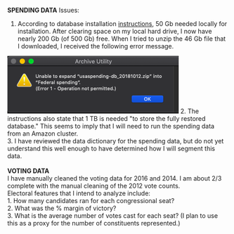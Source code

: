 <b>SPENDING DATA</b>
Issues:
1. According to database installation <a href="https://files.usaspending.gov/database_download/usaspending-db-setup.pdf">instructions</a>, 50 Gb needed locally for installation. After clearing space on my local hard drive, I now have nearly 200 Gb (of 500 Gb) free. When I tried to unzip the 46 Gb file that I downloaded, I received the following error message.<br>
<img src="Spending_database_error.png">
2. The instructions also state that 1 TB is needed "to store the fully restored database." This seems to imply that I will need to run the spending data from an Amazon cluster.<br>
3. I have reviewed the data dictionary for the spending data, but do not yet understand this well enough to have determined how I will segment this data.<br><br>
<b>VOTING DATA</b><br>
I have manually cleaned the voting data for 2016 and 2014. I am about 2/3 complete with the manual cleaning of the 2012 vote counts.<br>
Electoral features that I intend to analyze include:<br>
1. How many candidates ran for each congressional seat?<br>
2. What was the % margin of victory?<br>
3. What is the average number of votes cast for each seat? (I plan to use this as a proxy for the number of constituents represented.)
